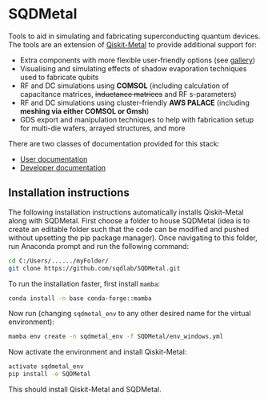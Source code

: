 # SQDMetal

Tools to aid in simulating and fabricating superconducting quantum devices. The tools are an extension of [Qiskit-Metal](https://github.com/Qiskit/qiskit-metal) to provide additional support for:

- Extra components with more flexible user-friendly options (see [gallery](docs/User/Comps_All.ipynb))
- Visualising and simulating effects of shadow evaporation techniques used to fabricate qubits
- RF and DC simulations using **COMSOL** (including calculation of capacitance matrices, ~~inductance matrices~~ and RF s-parameters)
- RF and DC simulations using cluster-friendly **AWS PALACE** (including **meshing via either COMSOL or Gmsh**)
- GDS export and manipulation techniques to help with fabrication setup for multi-die wafers, arrayed structures, and more

There are two classes of documentation provided for this stack:

- [User documentation](docs/User/Readme.md)
- [Developer documentation](docs/Developer/Readme.md)

## Installation instructions

The following installation instructions automatically installs Qiskit-Metal along with SQDMetal. First choose a folder to house SQDMetal (idea is to create an editable folder such that the code can be modified and pushed without upsetting the pip package manager). Once navigating to this folder, run Anaconda prompt and run the following command:

```bash
cd C:/Users/....../myFolder/
git clone https://github.com/sqdlab/SQDMetal.git
```

To run the installation faster, first install `mamba`:

```bash
conda install -n base conda-forge::mamba
```

Now run (changing `sqdmetal_env` to any other desired name for the virtual environment):

```bash
mamba env create -n sqdmetal_env -f SQDMetal/env_windows.yml
```

Now activate the environment and install Qiskit-Metal:

```bash
activate sqdmetal_env
pip install -e SQDMetal
```

This should install Qiskit-Metal and SQDMetal.


